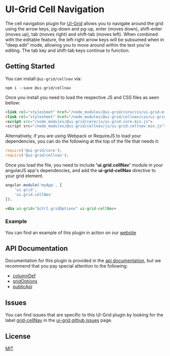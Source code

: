 # UI-Grid Cell Navigation

The cell navigation plugin for [UI-Grid](https://www.npmjs.com/package/@ui-grid/core) allows you to navigate around the grid using the arrow keys, pg-down and pg-up, enter (moves down), shift-enter (moves up), tab (moves right) and shift-tab (moves left). When combined with the editable feature, the left-right arrow keys will be subsumed when in "deep edit" mode, allowing you to move around within the text you're editing. The tab key and shift-tab keys continue to function.

## Getting Started

You can install `@ui-grid/cellnav` via:

```shell
npm i --save @ui-grid/cellnav
```

Once you install you need to load the respective JS and CSS files as seen bellow:

```html
<link rel="stylesheet" href="/node_modules/@ui-grid/core/css/ui-grid.min.css" type="text/css">
<link rel="stylesheet" href="/node_modules/@ui-grid/cellnav/css/ui-grid.cellnav.min.css" type="text/css">
<script src="/node_modules/@ui-grid/core/js/ui-grid.core.min.js">
<script src="/node_modules/@ui-grid/cellnav/js/ui-grid.cellnav.min.js">
```

Alternatively, if you are using Webpack or RequireJS to load your dependencies, you can do the following at the top of the file that needs it:

```javascript
require('@ui-grid/core');
require('@ui-grid/cellnav');
```

Once you load the file, you need to include **'ui.grid.cellNav'** module in your angularJS app's dependencies, and add the **ui-grid-cellNav** directive to your grid element.

```javascript
angular.module('myApp', [
    'ui.grid',
    'ui.grid.cellNav'
]);
```

```html
<div ui-grid="$ctrl.gridOptions" ui-grid-cellNav>
```

### Example

You can find an example of this plugin in action on our [website](http://ui-grid.info/docs/#!/tutorial/Tutorial:%20202%20Cell%20Navigation)

## API Documentation

Documentation for this plugin is provided in the [api documentation](http://ui-grid.info/docs/#!/api/), but we recommend that you pay special attention to the following:

* [columnDef](http://ui-grid.info/docs/#!/api/ui.grid.cellNav.api:ColumnDef)
* [gridOptions](http://ui-grid.info/docs/#!/api/ui.grid.cellNav.api:GridOptions)
* [publicApi](http://ui-grid.info/docs/#!/api/ui.grid.cellNav.api:PublicApi)

## Issues

You can find issues that are specific to this UI-Grid plugin by looking for the label [grid-cellNav](https://github.com/angular-ui/ui-grid/labels/grid-cellNav) in the [ui-grid github issues](https://github.com/angular-ui/ui-grid/issues) page.

## License

[MIT](https://github.com/angular-ui/ui-grid/blob/master/LICENSE.md)